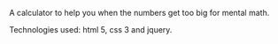 A calculator to help you when the numbers get too big for mental math.

Technologies used: html 5, css 3 and jquery.
